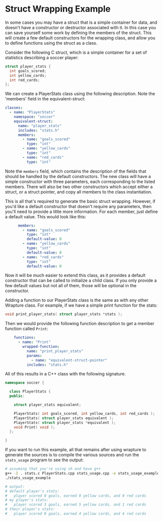 # Struct Wrapping Example
In some cases you may have a struct that is a simple container for data, and
doesn't have a constructor or destructor associated with it. In this case you
can save yourself some work by defining the members of the struct. This will
create a few default constructors for the wrapping class, and allow you to
define functions using the struct as a class.

Consider the following C struct, which is a simple container for a set of
statistics describing a soccer player:

```c
struct player_stats {
  int goals_scored;
  int yellow_cards;
  int red_cards;
};
```

We can create a PlayerStats class using the following description. Note the
'members' field in the equivalent-struct:

```yaml
classes:
  - name: "PlayerStats"
    namespace: "soccer"
    equivalent-struct:
      name: "player_stats"
      includes: "stats.h"
      members:
        - name: "goals_scored"
          type: "int"
        - name: "yellow_cards"
          type: "int"
        - name: "red_cards"
          type: "int"
```

Note the `members` field, which contains the description of the fields that
should be handled by the default constructors. The new class will have a simple
constructor with three parameters, each corresponding to the listed members.
There will also be two other constructors which accept either a struct, or a
struct pointer, and copy all members to the class instantiation.

This is all that's required to generate the basic struct wrapping. However, if
you'd like a default constructor that doesn't require any parameters, then
you'll need to provide a little more information. For each member, just define
a default value. This would look like this:

```yaml
      members:
        - name: "goals_scored"
          type: "int"
          default-value: 0
        - name: "yellow_cards"
          type: "int"
          default-value: 0
        - name: "red_cards"
          type: "int"
          default-value: 0
```

Now it will be much easier to extend this class, as it provides a default
constructor that can be called to initialize a child class. If you only provide
a few default values but not all of them, those will be optional in the
constructor.

Adding a function to our PlayerStats class is the same as with any other
Wrapture class. For example, if we have a simple print function for the stats:

```c
void print_player_stats( struct player_stats *stats );
```

Then we would provide the following function description to get a member
function called `Print`:

```yaml
    functions:
      - name: "Print"
        wrapped-function:
          name: "print_player_stats"
          params:
            - name: "equivalent-struct-pointer"
          includes: "stats.h"
```

All of this results in a C++ class with the following signature.

```cpp
namespace soccer {

  class PlayerStats {
  public:

    struct player_stats equivalent;

    PlayerStats( int goals_scored, int yellow_cards, int red_cards );
    PlayerStats( struct player_stats equivalent );
    PlayerStats( struct player_stats *equivalent );
    void Print( void );
  };

}
```

If you want to run this example, all that remains after using wrapture to
generate the sources is to compile the various sources and run the `stats_usage`
program to see the output:

```sh
# assuming that you're using sh and have g++
g++ -I . stats.c PlayerStats.cpp stats_usage.cpp -o stats_usage_example
./stats_usage_example

# output:
# default player's stats:
#   player scored 0 goals, earned 0 yellow cards, and 0 red cards
# my player's stats:
#   player scored 3 goals, earned 5 yellow cards, and 1 red cards
# their player's stats:
#   player scored 0 goals, earned 4 yellow cards, and 4 red cards
```
